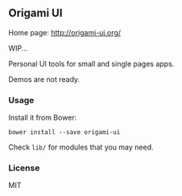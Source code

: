 
Origami UI
------

Home page: http://origami-ui.org/

WIP...

Personal UI tools for small and single pages apps.

Demos are not ready.

### Usage

Install it from Bower:

```
bower install --save origami-ui
```

Check `lib/` for modules that you may need.

### License

MIT